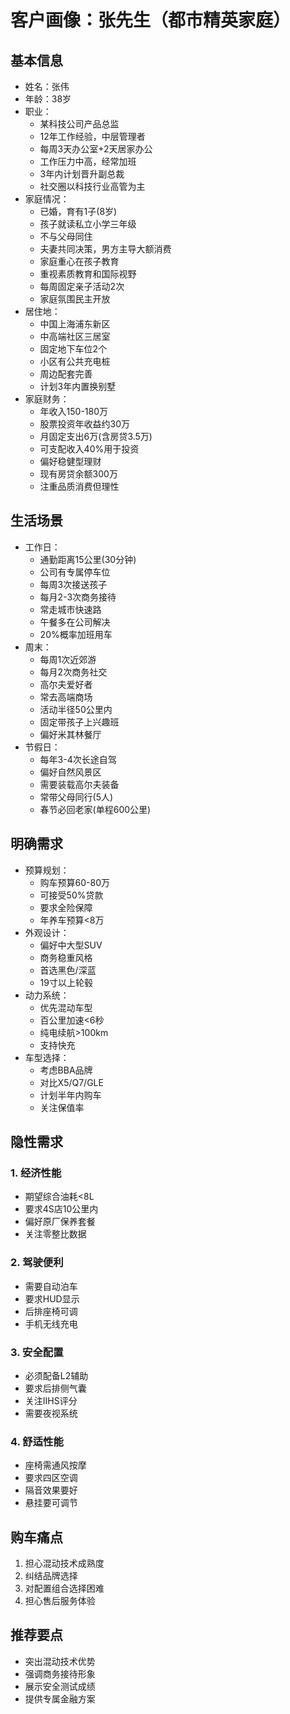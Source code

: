 # 客户画像：张先生（都市精英家庭）

## 基本信息
- 姓名：张伟
- 年龄：38岁
- 职业：
  - 某科技公司产品总监
  - 12年工作经验，中层管理者
  - 每周3天办公室+2天居家办公
  - 工作压力中高，经常加班
  - 3年内计划晋升副总裁
  - 社交圈以科技行业高管为主
- 家庭情况：
  - 已婚，育有1子(8岁)
  - 孩子就读私立小学三年级
  - 不与父母同住
  - 夫妻共同决策，男方主导大额消费
  - 家庭重心在孩子教育
  - 重视素质教育和国际视野
  - 每周固定亲子活动2次
  - 家庭氛围民主开放
- 居住地：
  - 中国上海浦东新区
  - 中高端社区三居室
  - 固定地下车位2个
  - 小区有公共充电桩
  - 周边配套完善
  - 计划3年内置换别墅
- 家庭财务：
  - 年收入150-180万
  - 股票投资年收益约30万
  - 月固定支出6万(含房贷3.5万)
  - 可支配收入40%用于投资
  - 偏好稳健型理财
  - 现有房贷余额300万
  - 注重品质消费但理性

## 生活场景
- 工作日：
  - 通勤距离15公里(30分钟)
  - 公司有专属停车位
  - 每周3次接送孩子
  - 每月2-3次商务接待
  - 常走城市快速路
  - 午餐多在公司解决
  - 20%概率加班用车
- 周末：
  - 每周1次近郊游
  - 每月2次商务社交
  - 高尔夫爱好者
  - 常去高端商场
  - 活动半径50公里内
  - 固定带孩子上兴趣班
  - 偏好米其林餐厅
- 节假日：
  - 每年3-4次长途自驾
  - 偏好自然风景区
  - 需要装载高尔夫装备
  - 常带父母同行(5人)
  - 春节必回老家(单程600公里)

## 明确需求
- 预算规划：
  - 购车预算60-80万
  - 可接受50%贷款
  - 要求全险保障
  - 年养车预算<8万
- 外观设计：
  - 偏好中大型SUV
  - 商务稳重风格
  - 首选黑色/深蓝
  - 19寸以上轮毂
- 动力系统：
  - 优先混动车型
  - 百公里加速<6秒
  - 纯电续航>100km
  - 支持快充
- 车型选择：
  - 考虑BBA品牌
  - 对比X5/Q7/GLE
  - 计划半年内购车
  - 关注保值率

## 隐性需求
### 1. 经济性能
- 期望综合油耗<8L
- 要求4S店10公里内
- 偏好原厂保养套餐
- 关注零整比数据

### 2. 驾驶便利
- 需要自动泊车
- 要求HUD显示
- 后排座椅可调
- 手机无线充电

### 3. 安全配置
- 必须配备L2辅助
- 要求后排侧气囊
- 关注IIHS评分
- 需要夜视系统

### 4. 舒适性能
- 座椅需通风按摩
- 要求四区空调
- 隔音效果要好
- 悬挂要可调节

## 购车痛点
1. 担心混动技术成熟度
2. 纠结品牌选择
3. 对配置组合选择困难
4. 担心售后服务体验

## 推荐要点
- 突出混动技术优势
- 强调商务接待形象
- 展示安全测试成绩
- 提供专属金融方案